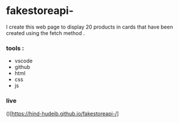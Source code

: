 # fakestoreapi-
I create this web page to display 20 products in cards that have been created using the fetch method .

### tools :
- vscode
- github
- html 
- css
- js


### live 
 ()[https://hind-hudeib.github.io/fakestoreapi-/]
